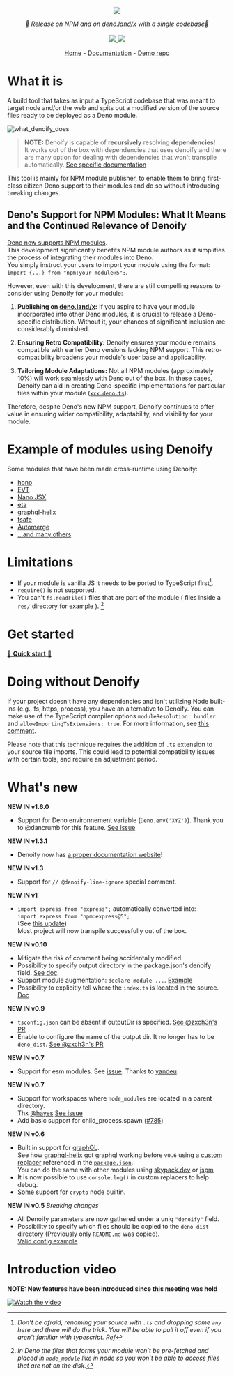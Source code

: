 <p align="center">
    <img src="https://user-images.githubusercontent.com/6702424/79351107-900eb300-7f38-11ea-8272-91ff725d29f3.png">
</p>
<p align="center">
    <i>🦕 Release on NPM and on deno.land/x with a single codebase🦕</i>
    <br>
    <br>
    <a href="https://github.com/garronej/denoify/actions">
      <img src="https://github.com/garronej/denoify/workflows/ci/badge.svg">
    </a>
    <a href="https://github.com/garronej/denoify/blob/main/LICENSE">
      <img src="https://img.shields.io/npm/l/denoify">
    </a>
</p>

</p>
<p align="center">
  <a href="https://www.denoify.land">Home</a>
  -
  <a href="https://docs.denoify.land">Documentation</a>
  -
  <a href="https://github.com/garronej/my_dummy_npm_and_deno_module">Demo repo</a>
</p>

# What it is

A build tool that takes as input a TypeScript codebase that was meant to target node and/or the web and spits out a modified version of the source files ready to be deployed as a Deno module.

![what_denoify_does](https://user-images.githubusercontent.com/6702424/85449626-41b10c80-b598-11ea-91cc-6805facab1dd.png)

> **NOTE:** Denoify is capable of **recursively** resolving **dependencies**!  
> It works out of the box with dependencies that uses denoify
> and there are many option for dealing with dependencies that won't transpile automatically. [See specific documentation](https://github.com/garronej/my_dummy_npm_and_deno_module)

This tool is mainly for NPM module publisher, to enable them to bring first-class citizen Deno support to their modules and do so without introducing breaking changes.

## Deno's Support for NPM Modules: What It Means and the Continued Relevance of Denoify

[Deno now supports NPM modules](https://deno.com/blog/changes#compatibility-with-node-and-npm).  
This development significantly benefits NPM module authors as it simplifies the process of integrating their modules into Deno.  
You simply instruct your users to import your module using the format: `import {...} from "npm:your-module@5";`.

However, even with this development, there are still compelling reasons to consider using Denoify for your module:

1. **Publishing on [deno.land/x](https://deno.land/x):** If you aspire to have your module incorporated into other Deno modules, it is crucial to release a Deno-specific distribution. Without it, your chances of significant inclusion are considerably diminished.

2. **Ensuring Retro Compatibility:** Denoify ensures your module remains compatible with earlier Deno versions lacking NPM support. This retro-compatibility broadens your module's user base and applicability.

3. **Tailoring Module Adaptations:** Not all NPM modules (approximately 10%) will work seamlessly with Deno out of the box. In these cases, Denoify can aid in creating Deno-specific implementations for particular files within your module ([`xxx.deno.ts`](https://docs.denoify.land/.deno.ts-files)).

Therefore, despite Deno's new NPM support, Denoify continues to offer value in ensuring wider compatibility, adaptability, and visibility for your module.

# Example of modules using Denoify

Some modules that have been made cross-runtime using Denoify:

-   [hono](https://github.com/honojs/hono)
-   [EVT](https://evt.land)
-   [Nano JSX](https://github.com/nanojsx/nano)
-   [eta](https://deno.land/x/eta@v1.3.0)
-   [graphql-helix](https://github.com/contrawork/graphql-helix)
-   [tsafe](https://github.com/garronej/tsafe)
-   [Automerge](https://github.com/automerge/automerge)
-   [...and many others](https://github.com/garronej/denoify/network/dependents?dependent_type=PACKAGE)

# Limitations

-   If your module is vanilla JS it needs to be ported to TypeScript first[^0].
-   `require()` is not supported.
-   You can't `fs.readFile()` files that are part of the module ( files inside a `res/`
    directory for example ). [^1]

[^0]:
    _Don't be afraid, renaming your source with `.ts` and dropping some `any` here
    and there will do the trick.
    You will be able to pull it off even if you aren't familiar with typescript. [Ref](https://github.com/garronej/my_dummy_npm_and_deno_module#enable-strict-mode-and-fixes-errors-if-any)_

[^1]:
    _In Deno the files that forms your module won’t be pre-fetched and
    placed in `node_module` like in node so you won’t be able to access files that are not
    on the disk._

# Get started

[🚀 **Quick start** 🚀](https://docs.denoify.land/)

# Doing without Denoify

If your project doesn't have any dependencies and isn't utilizing Node built-ins (e.g., fs, https, process), you have an alternative to Denoify. You can make use of the TypeScript compiler options `moduleResolution: bundler` and `allowImportingTsExtensions: true`. For more information, see [this comment](https://github.com/gvergnaud/ts-pattern/pull/108#issuecomment-1356829719).

Please note that this technique requires the addition of `.ts` extension to your source file imports. This could lead to potential compatibility issues with certain tools, and require an adjustment period.

# What's new

**NEW IN v1.6.0**

-   Support for Deno environnement variable (`Deno.env('XYZ')`). Thank you to @dancrumb for this feature. [See issue](https://github.com/garronej/denoify/issues/105)

**NEW IN v1.3.1**

-   Denoify now has [a proper documentation website](https://docs.denoify.land)!

**NEW IN v1.3**

-   Support for `// @denoify-line-ignore` special comment.

**NEW IN v1**

-   `import express from "express";` automatically converted into:  
    `import express from "npm:express@5";`  
    (See [this update](https://deno.com/blog/changes#compatibility-with-node-and-npm))  
    Most project will now transpile successfully out of the box.

**NEW IN v0.10**

-   Mitigate the risk of comment being accidentally modified.
-   Possibility to specify output directory in the package.json's denoify field. [See doc](https://github.com/garronej/my_dummy_npm_and_deno_module#optional-step-45-specify-the-output-directory).
-   Support module augmentation: `declare module ...`. [Example](https://github.com/gcanti/fp-ts/blob/60250b9de118d4939374368ca1be665bac871769/src/Endomorphism.ts#L40)
-   Possibility to explicitly tell where the `index.ts` is located in the source. [Doc](https://github.com/garronej/my_dummy_npm_and_deno_module#optional-step-475-specify-where-the-indexts-is-located-in-your-source)

**NEW IN v0.9**

-   `tsconfig.json` can be absent if outputDir is specified. [See @zxch3n's PR](https://github.com/garronej/denoify/pull/32)
-   Enable to configure the name of the output dir. It no longer has to be `deno_dist`. [See @zxch3n's PR](https://github.com/garronej/denoify/pull/31)

**NEW IN v0.7**

-   Support for esm modules. See [issue](https://github.com/garronej/denoify/issues/29). Thanks to [yandeu](https://github.com/yandeu).

**NEW IN v0.7**

-   Support for workspaces where `node_modules` are located in a parent directory.  
    Thx [@hayes](https://github.com/hayes) [See issue](https://github.com/garronej/denoify/issues/23)
-   Add basic support for child_process.spawn ([#785](https://github.com/denoland/deno_std/pull/785))

**NEW IN v0.6**

-   Built in support for [graphQL](https://www.npmjs.com/package/graphql).  
    See how [graphql-helix](https://github.com/contrawork/graphql-helix) got graphql working before `v0.6` using a [custom replacer](https://github.com/contrawork/graphql-helix/blob/79e863288a93d1b491caeca32a4124f97465d5a6/scripts/denoify-replacer.js)
    referenced in the [`package.json`](https://github.com/contrawork/graphql-helix/blob/79e863288a93d1b491caeca32a4124f97465d5a6/package.json).  
    You can do the same with other modules using [skypack.dev](https://www.skypack.dev/) or [jspm](https://jspm.org/)
-   It is now possible to use `console.log()` in custom replacers to help debug.
-   [Some support](https://github.com/denoland/deno/pull/8191) for `crypto` node builtin.

**NEW IN v0.5** _Breaking changes_

-   All Denoify parameters are now gathered under a uniq `"denoify"` field.
-   Possibility to specify which files should be copied to the `deno_dist` directory (Previously only `README.md` was copied).  
    [Valid config example](https://github.com/garronej/my_dummy_npm_and_deno_module/blob/master/package.json)

# Introduction video

**NOTE: New features have been introduced since this meeting was hold**

[![Watch the video](https://user-images.githubusercontent.com/6702424/85890466-af09ab00-b7ed-11ea-9cf4-10c9bbfb3621.png)](https://youtu.be/vJQdfTPeeXw)
